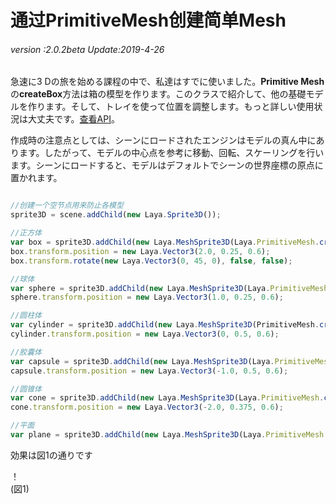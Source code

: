 # 通过PrimitiveMesh创建简单Mesh

###### *version :2.0.2beta   Update:2019-4-26*

急速に3 Dの旅を始める課程の中で、私達はすでに使いました。**Primitive Mesh**の**createBox**方法は箱の模型を作ります。このクラスで紹介して、他の基礎モデルを作ります。そして、トレイを使って位置を調整します。もっと詳しい使用状況は大丈夫です。[查看API](https://layaair.ldc.layabox.com/api2/Chinese/index.html?category=Core&class=laya.d3.resource.models.PrimitiveMesh)。

作成時の注意点としては、シーンにロードされたエンジンはモデルの真ん中にあります。したがって、モデルの中心点を参考に移動、回転、スケーリングを行います。シーンにロードすると、モデルはデフォルトでシーンの世界座標の原点に置かれます。


```typescript

//创建一个空节点用来防止各模型
sprite3D = scene.addChild(new Laya.Sprite3D());

//正方体
var box = sprite3D.addChild(new Laya.MeshSprite3D(Laya.PrimitiveMesh.createBox(0.5, 0.5, 0.5)));
box.transform.position = new Laya.Vector3(2.0, 0.25, 0.6);
box.transform.rotate(new Laya.Vector3(0, 45, 0), false, false);

//球体
var sphere = sprite3D.addChild(new Laya.MeshSprite3D(Laya.PrimitiveMesh.createSphere(0.25, 20, 20)));
sphere.transform.position = new Laya.Vector3(1.0, 0.25, 0.6);

//圆柱体
var cylinder = sprite3D.addChild(new Laya.MeshSprite3D(PrimitiveMesh.createCylinder(0.25, 1, 20)));
cylinder.transform.position = new Laya.Vector3(0, 0.5, 0.6);

//胶囊体
var capsule = sprite3D.addChild(new Laya.MeshSprite3D(Laya.PrimitiveMesh.createCapsule(0.25, 1, 10, 20)));
capsule.transform.position = new Laya.Vector3(-1.0, 0.5, 0.6);

//圆锥体
var cone = sprite3D.addChild(new Laya.MeshSprite3D(Laya.PrimitiveMesh.createCone(0.25, 0.75)));
cone.transform.position = new Laya.Vector3(-2.0, 0.375, 0.6);

//平面
var plane = sprite3D.addChild(new Laya.MeshSprite3D(Laya.PrimitiveMesh.createPlane(6, 6, 10, 10)));
```


効果は図1の通りです

！[](img/1.png)<br/>(図1)

